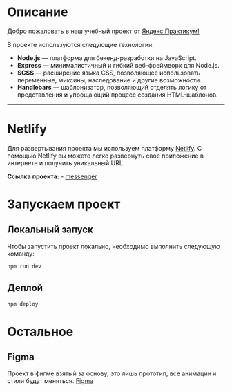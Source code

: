 # Описание

Добро пожаловать в наш учебный проект от [Яндекс Практикум!](https://practicum.yandex.ru/)

В проекте используются следующие технологии:

-   **Node.js** — платформа для бекенд-разработки на JavaScript.
-   **Express** — минималистичный и гибкий веб-фреймворк для Node.js.
-   **SCSS** — расширение языка CSS, позволяющее использовать переменные, миксины, наследование и другие возможности.
-   **Handlebars** — шаблонизатор, позволяющий отделять логику от представления и упрощающий процесс создания HTML-шаблонов.

---

# Netlify

Для развертывания проекта мы используем платформу [Netlify](https://www.netlify.com/). С помощью Netlify вы можете легко развернуть свое приложение в интернете и получить уникальный URL.

**Ссылка проекта:** - [messenger](...)

# Запускаем проект

## Локальный запуск

Чтобы запустить проект локально, необходимо выполнить следующую команду:

```bash
npm run dev
```

## Деплой

```bash
npm deploy
```

# Остальное

## Figma

Проект в фигме взятый за основу, это лишь прототип, все анимации и стили будут меняться.
[Figma](https://www.figma.com/file/jF5fFFzgGOxQeB4CmKWTiE/Chat_external_link?type=design&node-id=0-1&mode=design&t=X3CoGF2DSxfQJVj2-0)
